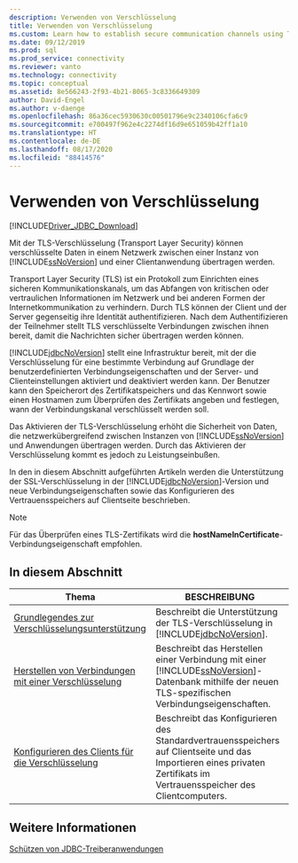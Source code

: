 ```yaml
---
description: Verwenden von Verschlüsselung
title: Verwenden von Verschlüsselung
ms.custom: Learn how to establish secure communication channels using TLS encryption with your SQL database connections.
ms.date: 09/12/2019
ms.prod: sql
ms.prod_service: connectivity
ms.reviewer: vanto
ms.technology: connectivity
ms.topic: conceptual
ms.assetid: 8e566243-2f93-4b21-8065-3c8336649309
author: David-Engel
ms.author: v-daenge
ms.openlocfilehash: 86a36cec5930630c00501796e9c2340106cfa6c9
ms.sourcegitcommit: e700497f962e4c2274df16d9e651059b42ff1a10
ms.translationtype: HT
ms.contentlocale: de-DE
ms.lasthandoff: 08/17/2020
ms.locfileid: "88414576"
---
```

# <a name="using-encryption"></a>Verwenden von Verschlüsselung

[!INCLUDE[Driver_JDBC_Download](../../includes/driver_jdbc_download.md)]

Mit der TLS-Verschlüsselung (Transport Layer Security) können verschlüsselte Daten in einem Netzwerk zwischen einer Instanz von [!INCLUDE[ssNoVersion](../../includes/ssnoversion-md.md)] und einer Clientanwendung übertragen werden.  
  
Transport Layer Security (TLS) ist ein Protokoll zum Einrichten eines sicheren Kommunikationskanals, um das Abfangen von kritischen oder vertraulichen Informationen im Netzwerk und bei anderen Formen der Internetkommunikation zu verhindern. Durch TLS können der Client und der Server gegenseitig ihre Identität authentifizieren. Nach dem Authentifizieren der Teilnehmer stellt TLS verschlüsselte Verbindungen zwischen ihnen bereit, damit die Nachrichten sicher übertragen werden können.  
  
[!INCLUDE[jdbcNoVersion](../../includes/jdbcnoversion_md.md)] stellt eine Infrastruktur bereit, mit der die Verschlüsselung für eine bestimmte Verbindung auf Grundlage der benutzerdefinierten Verbindungseigenschaften und der Server- und Clienteinstellungen aktiviert und deaktiviert werden kann. Der Benutzer kann den Speicherort des Zertifikatspeichers und das Kennwort sowie einen Hostnamen zum Überprüfen des Zertifikats angeben und festlegen, wann der Verbindungskanal verschlüsselt werden soll.  
  
Das Aktivieren der TLS-Verschlüsselung erhöht die Sicherheit von Daten, die netzwerkübergreifend zwischen Instanzen von [!INCLUDE[ssNoVersion](../../includes/ssnoversion-md.md)] und Anwendungen übertragen werden. Durch das Aktivieren der Verschlüsselung kommt es jedoch zu Leistungseinbußen.  
  
In den in diesem Abschnitt aufgeführten Artikeln werden die Unterstützung der SSL-Verschlüsselung in der [!INCLUDE[jdbcNoVersion](../../includes/jdbcnoversion_md.md)]-Version und neue Verbindungseigenschaften sowie das Konfigurieren des Vertrauensspeichers auf Clientseite beschrieben.  
  
> [!NOTE]  
> Für das Überprüfen eines TLS-Zertifikats wird die **hostNameInCertificate**-Verbindungseigenschaft empfohlen.  

## <a name="in-this-section"></a>In diesem Abschnitt  

| Thema                                                                                                        | BESCHREIBUNG                                                                                                                                           |
| ------------------------------------------------------------------------------------------------------------ | ----------------------------------------------------------------------------------------------------------------------------------------------------- |
| [Grundlegendes zur Verschlüsselungsunterstützung](../../connect/jdbc/understanding-ssl-support.md)                                 | Beschreibt die Unterstützung der TLS-Verschlüsselung in [!INCLUDE[jdbcNoVersion](../../includes/jdbcnoversion_md.md)].                                              |
| [Herstellen von Verbindungen mit einer Verschlüsselung](../../connect/jdbc/connecting-with-ssl-encryption.md)                       | Beschreibt das Herstellen einer Verbindung mit einer [!INCLUDE[ssNoVersion](../../includes/ssnoversion-md.md)]-Datenbank mithilfe der neuen TLS-spezifischen Verbindungseigenschaften. |
| [Konfigurieren des Clients für die Verschlüsselung](../../connect/jdbc/configuring-the-client-for-ssl-encryption.md) | Beschreibt das Konfigurieren des Standardvertrauensspeichers auf Clientseite und das Importieren eines privaten Zertifikats im Vertrauensspeicher des Clientcomputers.   |
  
## <a name="see-also"></a>Weitere Informationen

[Schützen von JDBC-Treiberanwendungen](../../connect/jdbc/securing-jdbc-driver-applications.md)  
